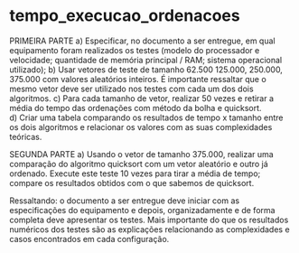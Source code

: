 # tempo_execucao_ordenacoes


PRIMEIRA PARTE 
	a) 	Especificar, no documento a ser entregue, em qual equipamento foram realizados os testes 
		(modelo  do  processador  e  velocidade;  quantidade  de  memória  principal  /  RAM;  sistema 
		operacional utilizado); 
	b) 	Usar vetores de teste de tamanho 62.500 125.000, 250.000, 375.000 com valores aleatórios 
		inteiros. É importante ressaltar que o mesmo vetor deve ser utilizado nos testes com cada 
		um dos dois algoritmos. 
	c) 	Para cada tamanho de vetor, realizar 50 vezes e retirar a média do tempo das ordenações 
		com método da bolha e quicksort.  
	d) 	Criar uma tabela comparando os resultados de tempo x tamanho entre os dois algoritmos 
		e relacionar os valores com as suas complexidades teóricas.  
 
SEGUNDA PARTE 
	a) 	Usando o vetor de tamanho 375.000, realizar uma comparação do algoritmo quicksort com 
		um vetor aleatório e outro já ordenado. Execute este teste 10 vezes para tirar a média de 
		tempo; compare os resultados obtidos com o que sabemos de quicksort.  
 
Ressaltando:  	o  documento  a  ser  entregue  deve  iniciar  com  as  especificações  do  equipamento  e 
				depois, organizadamente e de forma completa deve apresentar os testes. Mais importante do que 
				os  resultados  numéricos  dos  testes  são  as  explicações  relacionando  as  complexidades  e  casos 
				encontrados em cada configuração. 
